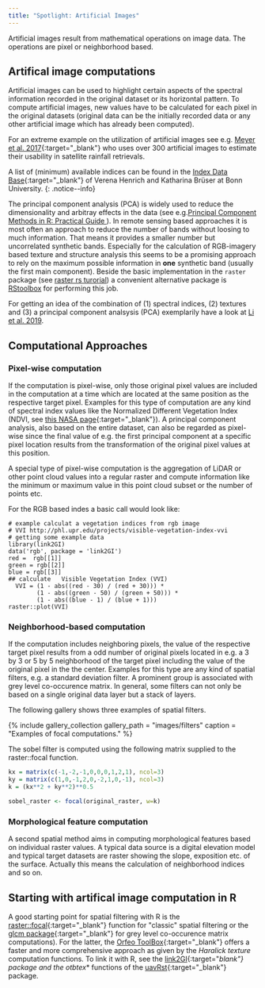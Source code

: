 ```yaml
---
title: "Spotlight: Artificial Images"
---
```


Artificial images result from mathematical operations on image data. The operations are pixel or neighborhood based.

<!--more-->

## Artifical image computations
Artificial images can be used to highlight certain aspects of the spectral information recorded in the original dataset or its horizontal pattern. To compute artificial images, new values have to be calculated for each pixel in the original datasets (original data can be the initially recorded data or any other artificial image which has already been computed). 

For an extreme example on the utilization of artificial images see e.g. [Meyer et al. 2017](https://www.tandfonline.com/doi/abs/10.1080/2150704X.2017.1312026){:target="_blank"} who uses over 300 artificial images to estimate their usability in satellite rainfall retrievals.

A list of (minimum) available indices can be found in the [Index Data Base](https://www.indexdatabase.de/db/i.php){:target="_blank"} of Verena Henrich and Katharina Brüser at Bonn University.
{: .notice--info}
 

The principal component analysis (PCA) is widely used to reduce the dimensionality and arbitray effects in the data (see e.g.[Principal Component Methods in R: Practical Guide ](http://www.sthda.com/english/articles/31-principal-component-methods-in-r-practical-guide/112-pca-principal-component-analysis-essentials/)). In remote sensing based approaches it is most often an approach to reduce the number of bands without loosing to much information. That means it provides a smaller number but uncorrelated synthetic bands. Especially for the calculation of RGB-imagery based texture and structure analysis this seems to be a promising approach to rely on the maximum possible information in **one** synthetic band (usually the first main component).  Beside the basic implementation in the `raster` package (see [raster rs turorial](https://rspatial.org/rs/rs.pdf)) a convenient alternative package is [RStoolbox](https://bleutner.github.io/RStoolbox/rstbx-docu/RStoolbox.html) for performing this job.


For getting an idea of the combination of (1) spectral indices, (2) textures and (3) a principal component analsysis (PCA) exemplarily have a look at [Li et al. 2019](https://www.mdpi.com/2072-4292/11/15/1763/pdf).

## Computational Approaches

### Pixel-wise computation
If the  computation is pixel-wise, only those original pixel values are included in the computation at a time which are located at the same position as the respective target pixel. Examples for this type of computation are any kind of spectral index values like the Normalized Different Vegetation Index (NDVI, see [this NASA page](https://earthobservatory.nasa.gov/Features/MeasuringVegetation/measuring_vegetation_2.php){:target="_blank"}). A principal component analysis, also based on the entire dataset, can also be regarded as pixel-wise since the final value of e.g. the first principal component at a specific pixel location results from the transformation of the original pixel values at this position. 

A special type of pixel-wise computation is the aggregation of LiDAR or other point cloud values into a regular raster and compute information like the minimum or maximum value in this point cloud subset or the number of points etc.

For the RGB based indes a basic call would look like:

```
# example calculat a vegetation indices from rgb image
# VVI http://phl.upr.edu/projects/visible-vegetation-index-vvi
# getting some example data
library(link2GI)
data('rgb', package = 'link2GI')  
red =  rgb[[1]]
green = rgb[[2]]
blue = rgb[[3]]
## calculate   Visible Vegetation Index (VVI)
  VVI = (1 - abs((red - 30) / (red + 30))) * 
        (1 - abs((green - 50) / (green + 50))) * 
        (1 - abs((blue - 1) / (blue + 1)))
raster::plot(VVI)

```

### Neighborhood-based computation
If the computation includes neighboring pixels, the value of the respective target pixel results from a odd number of original pixels located in e.g. a 3 by 3 or 5 by 5 neighborhood of the target pixel including the value of the original pixel in the the center. Examples for this type are any kind of spatial filters, e.g. a standard deviation filter. A prominent group is associated with grey level co-occurence matrix. In general, some filters can not only be based on a single original data layer but a stack of layers.

The following gallery shows three examples of spatial filters.

{% include gallery_collection gallery_path = "images/filters" caption = "Examples of focal computations." %}

The sobel filter is computed using the following matrix supplied to the raster::focal function.
```r
kx = matrix(c(-1,-2,-1,0,0,0,1,2,1), ncol=3)
ky = matrix(c(1,0,-1,2,0,-2,1,0,-1), ncol=3)
k = (kx**2 + ky**2)**0.5

sobel_raster <- focal(original_raster, w=k)
```

### Morphological feature computation
A second spatial method aims in computing morphological features based on individual raster values. A typical data source is a digital elevation model and typical target datasets are raster showing the slope, exposition etc. of the surface. Actually this means the calculation of neighborhood indices and so on.

## Starting with artifical image computation in R
A good starting point for spatial filtering with R is the [raster::focal](https://www.rdocumentation.org/packages/raster/versions/2.7-15/topics/focal){:target="_blank"} function for "classic" spatial filtering or the [glcm package](https://cran.r-project.org/package=glcm){:target="_blank"} for grey level co-occurence matrix computations). For the latter, the [Orfeo ToolBox](https://www.orfeo-toolbox.org/){:target="_blank"} offers a faster and more comprehensive approach as given by the *Haralick texture* computation functions. To link it with R, see the [link2GI](https://cran.r-project.org/web/packages/link2GI/index.html){:target="_blank"} package and the otbtex_* functions of the [uavRst](https://github.com/gisma/uavRst){:target="_blank"} package.







